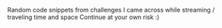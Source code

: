 Random code snippets from challenges I came across while
streaming / traveling time and space
Continue at your own risk :)